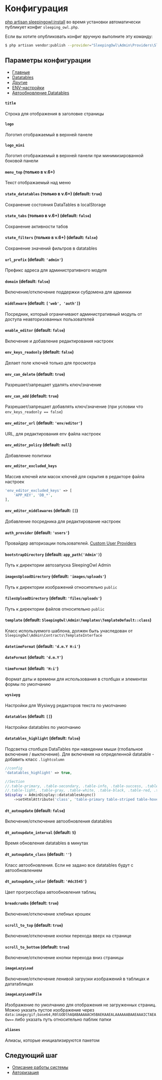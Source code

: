 # Конфигурация

[php artisan sleepingowl:install](installation#artisan) во время установки автоматически публикует конфиг `sleeping_owl.php`.

Если вы хотите опубликовать конфиг вручную выполните эту команду:
```bash
$ php artisan vendor:publish --provider="SleepingOwl\Admin\Providers\SleepingOwlServiceProvider" --tag="config"
```

## Параметры конфигурации
- [Главные](#main)
- [Datatables](#datatables)
- [Другие](#other)
- [ENV-настройки](#env-settings)
- [Автообновление Datatables](#autoupdate)


<a name="env-settings"></a>
#### `title`
Строка для отображения в заголовке страницы

#### `logo`
Логотип отображаемый в верхней панеле

#### `logo_mini`
Логотип отображаемый в верхней панели при минимизированной боковой панели

#### `menu_top` (только в v.6+)
Текст отображаемый над меню

<a name="datatables"></a>
#### `state_datatables` (только в v.6+) (default: `true`)
Сохранение состояния DataTables в localStorage

#### `state_tabs` (только в v.6+) (default: `false`)
Сохранение активности табов

#### `state_filters` (только в v.6+) (default: `false`)
Сохранение значений фильтров в datatables

<a name="other"></a>
#### `url_prefix` (default: `'admin'`)
Префикс адреса для административного модуля

#### `domain` (default: `false`)
Включение/отключение поддержки субдомена для админки

#### `middleware` (default: `['web', 'auth']`)
Посредник, который ограничивают административный модуль от доступа неавторизованных пользователей

<a name="env-settings"></a>
#### `enable_editor` (default: `false`)
Включение и добавление редактирования настроек

#### `env_keys_readonly` (default: `false`)
Делает поле ключей только для просмотра

#### `env_can_delete` (default: `true`)
Разрешает/запрещает удалять ключ/значение

#### `env_can_add` (default: `true`)
Разрешает/запрещает добавлять ключ/значение (при условии что `env_keys_readonly == false`)

#### `env_editor_url` (default: `'env/editor'`)
URL, для редактирования env файла настроек

#### `env_editor_policy` (default: `null`)
Добавление политики

#### `env_editor_excluded_keys`
Массив ключей или масок ключей для скрытия в редакторе файла настроек
```php
'env_editor_excluded_keys' => [
    'APP_KEY', 'DB_*',
],
```

#### `env_editor_middlewares` (default: `[]`)
Добавление посредника для редактирование настроек

#### `auth_provider` (default: `'users'`)
Провайдер авторизации пользователей. [Custom User Providers](https://laravel.com/docs/authentication#adding-custom-user-providers)

#### `bootstrapDirectory` (default: `app_path('Admin')`)
Путь к директории автозапуска SleepingOwl Admin

#### `imagesUploadDirectory` (default: `'images/uploads'`)
Путь к директории изображений относительно `public`

#### `filesUploadDirectory` (default: `'files/uploads'`)
Путь к директории файлов относительно `public`

#### `template` (default: `SleepingOwl\Admin\Templates\TemplateDefault::class`)
Класс используемого шаблона, должен быть унаследован от `SleepingOwl\Admin\Contracts\TemplateInterface`

#### `datetimeFormat` (default: `'d.m.Y H:i'`)
#### `dateFormat` (default: `'d.m.Y'`)
#### `timeFormat` (default: `'H:i'`)
Формат даты и времени для использования в столбцах и элементах формы по умолчанию

#### `wysiwyg`
Настройки для Wysiwyg редакторов текста по умолчанию

#### `datatables` (default: `[]`)
Настройки datatables по умолчанию

#### `datatables_highlight` (default: `false`)
Подсветка столбцов DataTables при наведении мыши (глобальное включение / выключение).
Для включения на определенной datatable - добавить класс `.lightcolumn`

```php
//config
'datatables_highlight' => true,

//Section
//.table-primary, .table-secondary, .table-info, .table-success, .table-warning, .table-danger
//.table-light, .table-gray, .table-white, .table-black, .table-red, .table-dark
$display = AdminDisplay::datatablesAsync()
    ->setHtmlAttribute('class', 'table-primary table-striped table-hover lightcolumn');
```

<a name="autoupdate"></a>
#### `dt_autoupdate` (default: `false`)
Включение/отключение автообновления datatables

#### `dt_autoupdate_interval` (default: `5`)
Время обновления datatables в минутах

#### `dt_autoupdate_class` (default: `''`)
Класс автообновления. Если не задано все datatables будут с автообновлением

#### `dt_autoupdate_color` (default: `'#dc3545'`)
Цвет прогрессбара автообновления таблиц

#### `breadcrumbs` (default: `true`)
Включение/отключение хлебных крошек

#### `scroll_to_top` (default: `true`)
Включение/отключение кнопки перехода вверх на странице

#### `scroll_to_bottom` (default: `true`)
Включение/отключение кнопки перехода вниз страницы

#### `imageLazyLoad`
Включение/отключение ленивой загрузки изображений в таблицах и дататаблицах

#### `imageLazyLoadFile`
Изображение по умолчанию для отображения не загруженных страниц. Можно указать пустое изображение через `data:image/gif;base64,R0lGODlhAQABAAAAACH5BAEKAAEALAAAAAABAAEAAAICTAEAOw==` либо указать путь относительно паблик папки


#### `aliases`
Алиасы, которые инициализируются пакетом


## Следующий шаг
- [Описание работы системы](global)
- [Авторизация](authentication)
